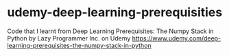 # udemy-deep-learning-prerequisities

Code that I learnt from Deep Learning Prerequisites: The Numpy Stack in Python by Lazy Programmer Inc. on Udemy
https://www.udemy.com/deep-learning-prerequisites-the-numpy-stack-in-python
